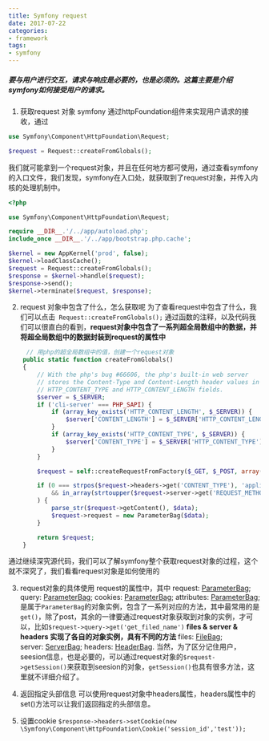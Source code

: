 ```yaml
---
title: Symfony request
date: 2017-07-22
categories:
- framework
tags:
- symfony
---
```


##### 要与用户进行交互，请求与响应是必要的，也是必须的。这篇主要是介绍symfony如何接受用户的请求。

1. 获取request 对象
  symfony 通过httpFoundation组件来实现用户请求的接收，通过

```php
use Symfony\Component\HttpFoundation\Request;

$request = Request::createFromGlobals();
```

我们就可能拿到一个request对象，并且在任何地方都可使用，通过查看symfony的入口文件，我们发现，symfony在入口处，就获取到了request对象，并传入内核的处理机制中。

```php
<?php

use Symfony\Component\HttpFoundation\Request;

require __DIR__.'/../app/autoload.php';
include_once __DIR__.'/../app/bootstrap.php.cache';

$kernel = new AppKernel('prod', false);
$kernel->loadClassCache();
$request = Request::createFromGlobals();
$response = $kernel->handle($request);
$response->send();
$kernel->terminate($request, $response);
```

2. request 对象中包含了什么，怎么获取呢
  为了查看request中包含了什么，我们可以点击` Request::createFromGlobals();`
  通过函数的注释，以及代码我们可以很直白的看到，**request对象中包含了一系列超全局数组中的数据，并将超全局数组中的数据封装到request的属性中**

```php
     // 用php的超全局数组中的值，创建一个request对象
    public static function createFromGlobals()
    {
        // With the php's bug #66606, the php's built-in web server
        // stores the Content-Type and Content-Length header values in
        // HTTP_CONTENT_TYPE and HTTP_CONTENT_LENGTH fields.
        $server = $_SERVER;
        if ('cli-server' === PHP_SAPI) {
            if (array_key_exists('HTTP_CONTENT_LENGTH', $_SERVER)) {
                $server['CONTENT_LENGTH'] = $_SERVER['HTTP_CONTENT_LENGTH'];
            }
            if (array_key_exists('HTTP_CONTENT_TYPE', $_SERVER)) {
                $server['CONTENT_TYPE'] = $_SERVER['HTTP_CONTENT_TYPE'];
            }
        }

        $request = self::createRequestFromFactory($_GET, $_POST, array(), $_COOKIE, $_FILES, $server);

        if (0 === strpos($request->headers->get('CONTENT_TYPE'), 'application/x-www-form-urlencoded')
            && in_array(strtoupper($request->server->get('REQUEST_METHOD', 'GET')), array('PUT', 'DELETE', 'PATCH'))
        ) {
            parse_str($request->getContent(), $data);
            $request->request = new ParameterBag($data);
        }

        return $request;
    }
```

通过继续深究源代码，我们可以了解symfony整个获取request对象的过程，这个就不深究了，我们看看request对象是如何使用的

3. request对象的具体使用
    request的属性中，其中
    request: [ParameterBag](http://api.symfony.com/2.7/Symfony/Component/HttpFoundation/ParameterBag.html);
    query: [ParameterBag](http://api.symfony.com/2.7/Symfony/Component/HttpFoundation/ParameterBag.html);
    cookies: [ParameterBag](http://api.symfony.com/2.7/Symfony/Component/HttpFoundation/ParameterBag.html);
    attributes: [ParameterBag](http://api.symfony.com/2.7/Symfony/Component/HttpFoundation/ParameterBag.html);
    是属于`ParameterBag`的对象实例，包含了一系列对应的方法，其中最常用的是`get()`，除了post，其余的一律要通过request对象获取到对象的实例，才可以，比如`$request->query->get('get_filed_name')`
    **files & server & headers 实现了各自的对象实例，具有不同的方法**
     files: [FileBag](http://api.symfony.com/2.7/Symfony/Component/HttpFoundation/FileBag.html);
    server: [ServerBag](http://api.symfony.com/2.7/Symfony/Component/HttpFoundation/ServerBag.html);
    headers: [HeaderBag](http://api.symfony.com/2.7/Symfony/Component/HttpFoundation/HeaderBag.html).
    当然，为了区分记住用户，seesion信息，也是必要的，可以通过request对象的`$request->getSession()`来获取到seesion的对象，`getSession()`也具有很多方法，这里就不详细介绍了。

4. 返回指定头部信息
   可以使用request对象中headers属性，headers属性中的set()方法可以让我们返回指定的头部信息。

5. 设置cookie
  `$response->headers->setCookie(new \Symfony\Component\HttpFoundation\Cookie('session_id','test'));`